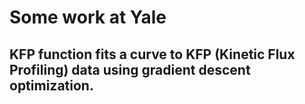 # Some work at Yale
## KFP function fits a curve to KFP (Kinetic Flux Profiling) data using gradient descent optimization.
